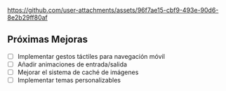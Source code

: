 https://github.com/user-attachments/assets/96f7ae15-cbf9-493e-90d6-8e2b29ff80af


## Próximas Mejoras

- [ ] Implementar gestos táctiles para navegación móvil
- [ ] Añadir animaciones de entrada/salida
- [ ] Mejorar el sistema de caché de imágenes
- [ ] Implementar temas personalizables
